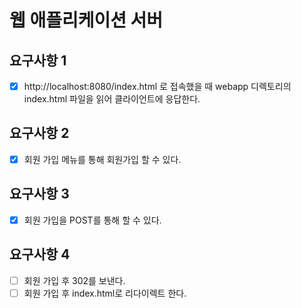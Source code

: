 # 웹 애플리케이션 서버

## 요구사항 1
- [x] http://localhost:8080/index.html 로 접속했을 때 webapp 디렉토리의 index.html 파일을 읽어 클라이언트에 응답한다.

## 요구사항 2
- [x] 회원 가입 메뉴를 통해 회원가입 할 수 있다.

## 요구사항 3
- [x] 회원 가입을 POST를 통해 할 수 있다.

## 요구사항 4
- [ ] 회원 가입 후 302를 보낸다.
- [ ] 회원 가입 후 index.html로 리다이렉트 한다.